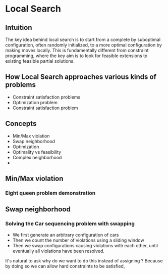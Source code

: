 Local Search
============


Intuition
---------

The key idea behind local search is to start from a complete by suboptimal configuration, often randomly initialized, to a more optimal configuration by making moves locally. This is fundamentally different from constraint programming, where the key aim is to look for feasible extensions to existing feasible partial solutions.

## How Local Search approaches various kinds of problems

* Constraint satisfaction problems
* Optimization problem
* Constraint satisfaction problem



## Concepts

* Min/Max violation
* Swap neighborhood
* Optimization
* Optimality vs feasibility
* Complex neighborhood
* 


## Min/Max violation

### Eight queen problem demonstration



## Swap neighborhood

### Solving the Car sequencing problem with swapping


* We first generate an arbitrary configuration of cars
* Then we count the number of violations using a sliding window
* Then we swap configurations causing violations with each other, until eventually all violations have been resolved.

It's natural to ask why do we want to do this instead of assigning 
? Because by doing so we can allow hard constraints to be satisfied, 
